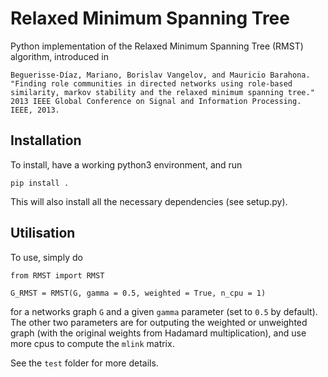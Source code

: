 Relaxed Minimum Spanning Tree 
=============================

Python implementation of the Relaxed Minimum Spanning Tree (RMST) algorithm, introduced in
```
Beguerisse-Díaz, Mariano, Borislav Vangelov, and Mauricio Barahona. "Finding role communities in directed networks using role-based similarity, markov stability and the relaxed minimum spanning tree." 2013 IEEE Global Conference on Signal and Information Processing. IEEE, 2013.
```

Installation
------------

To install, have a working python3 environment, and run
```
pip install .
```
This will also install all the necessary dependencies (see setup.py). 

Utilisation
-----------

To use, simply do
```
from RMST import RMST

G_RMST = RMST(G, gamma = 0.5, weighted = True, n_cpu = 1)
```
for a networks graph `G` and a given `gamma` parameter (set to `0.5` by default). 
The other two parameters are for outputing the weighted or unweighted graph (with the original weights from Hadamard multiplication), and use more cpus to compute the `mlink` matrix. 

See the `test` folder for more details. 

